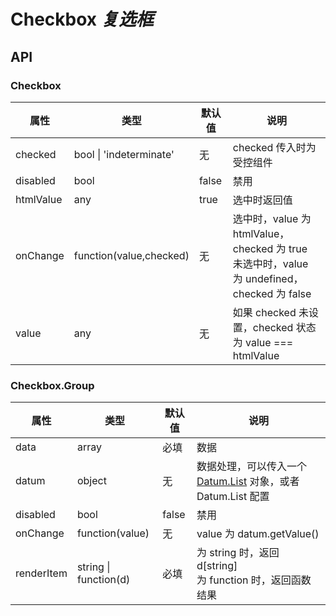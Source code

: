 # Checkbox *复选框*

<example />

## API

### Checkbox

| 属性 | 类型 | 默认值 | 说明 |
| --- | --- | --- | --- |
| checked | bool \| 'indeterminate' | 无 | checked 传入时为受控组件 |
| disabled | bool | false | 禁用 |
| htmlValue | any | true | 选中时返回值 |
| onChange | function(value,checked) | 无 | 选中时，value 为 htmlValue，checked 为 true<br />未选中时，value 为 undefined，checked 为 false |
| value | any | 无 | 如果 checked 未设置，checked 状态为 value === htmlValue |

### Checkbox.Group

| 属性 | 类型 | 默认值 | 说明 |
| --- | --- | --- | --- |
| data | array | 必填 | 数据 |
| datum | object | 无 | 数据处理，可以传入一个 [Datum.List](#/components/Datum.List) 对象，或者 Datum.List 配置 |
| disabled | bool | false | 禁用 |
| onChange | function(value) | 无 | value 为 datum.getValue() |
| renderItem | string \| function(d) | 必填 | 为 string 时，返回 d[string]<br />为 function 时，返回函数结果 |